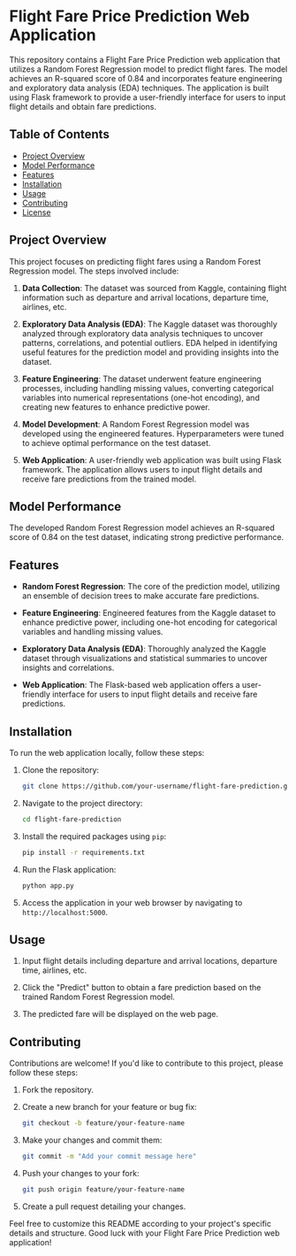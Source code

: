 # Flight Fare Price Prediction Web Application

This repository contains a Flight Fare Price Prediction web application that utilizes a Random Forest Regression model to predict flight fares. The model achieves an R-squared score of 0.84 and incorporates feature engineering and exploratory data analysis (EDA) techniques. The application is built using Flask framework to provide a user-friendly interface for users to input flight details and obtain fare predictions.

## Table of Contents

- [Project Overview](#project-overview)
- [Model Performance](#model-performance)
- [Features](#features)
- [Installation](#installation)
- [Usage](#usage)
- [Contributing](#contributing)
- [License](#license)

## Project Overview

This project focuses on predicting flight fares using a Random Forest Regression model. The steps involved include:

1. **Data Collection**: The dataset was sourced from Kaggle, containing flight information such as departure and arrival locations, departure time, airlines, etc.

2. **Exploratory Data Analysis (EDA)**: The Kaggle dataset was thoroughly analyzed through exploratory data analysis techniques to uncover patterns, correlations, and potential outliers. EDA helped in identifying useful features for the prediction model and providing insights into the dataset.

3. **Feature Engineering**: The dataset underwent feature engineering processes, including handling missing values, converting categorical variables into numerical representations (one-hot encoding), and creating new features to enhance predictive power.

4. **Model Development**: A Random Forest Regression model was developed using the engineered features. Hyperparameters were tuned to achieve optimal performance on the test dataset.

5. **Web Application**: A user-friendly web application was built using Flask framework. The application allows users to input flight details and receive fare predictions from the trained model.

## Model Performance

The developed Random Forest Regression model achieves an R-squared score of 0.84 on the test dataset, indicating strong predictive performance.

## Features

- **Random Forest Regression**: The core of the prediction model, utilizing an ensemble of decision trees to make accurate fare predictions.
  
- **Feature Engineering**: Engineered features from the Kaggle dataset to enhance predictive power, including one-hot encoding for categorical variables and handling missing values.
  
- **Exploratory Data Analysis (EDA)**: Thoroughly analyzed the Kaggle dataset through visualizations and statistical summaries to uncover insights and correlations.

- **Web Application**: The Flask-based web application offers a user-friendly interface for users to input flight details and receive fare predictions.

## Installation

To run the web application locally, follow these steps:

1. Clone the repository:

   ```bash
   git clone https://github.com/your-username/flight-fare-prediction.git
   ```

2. Navigate to the project directory:

   ```bash
   cd flight-fare-prediction
   ```

3. Install the required packages using `pip`:

   ```bash
   pip install -r requirements.txt
   ```

4. Run the Flask application:

   ```bash
   python app.py
   ```

5. Access the application in your web browser by navigating to `http://localhost:5000`.

## Usage

1. Input flight details including departure and arrival locations, departure time, airlines, etc.

2. Click the "Predict" button to obtain a fare prediction based on the trained Random Forest Regression model.

3. The predicted fare will be displayed on the web page.

## Contributing

Contributions are welcome! If you'd like to contribute to this project, please follow these steps:

1. Fork the repository.

2. Create a new branch for your feature or bug fix:

   ```bash
   git checkout -b feature/your-feature-name
   ```

3. Make your changes and commit them:

   ```bash
   git commit -m "Add your commit message here"
   ```

4. Push your changes to your fork:

   ```bash
   git push origin feature/your-feature-name
   ```

5. Create a pull request detailing your changes.

Feel free to customize this README according to your project's specific details and structure. Good luck with your Flight Fare Price Prediction web application!
